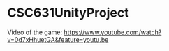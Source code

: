 # CSC631UnityProject

Video of the game: https://www.youtube.com/watch?v=0d7xHhuetGA&feature=youtu.be
